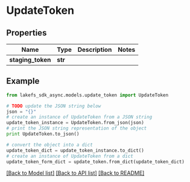# UpdateToken


## Properties
Name | Type | Description | Notes
------------ | ------------- | ------------- | -------------
**staging_token** | **str** |  | 

## Example

```python
from lakefs_sdk_async.models.update_token import UpdateToken

# TODO update the JSON string below
json = "{}"
# create an instance of UpdateToken from a JSON string
update_token_instance = UpdateToken.from_json(json)
# print the JSON string representation of the object
print UpdateToken.to_json()

# convert the object into a dict
update_token_dict = update_token_instance.to_dict()
# create an instance of UpdateToken from a dict
update_token_form_dict = update_token.from_dict(update_token_dict)
```
[[Back to Model list]](../README.md#documentation-for-models) [[Back to API list]](../README.md#documentation-for-api-endpoints) [[Back to README]](../README.md)


